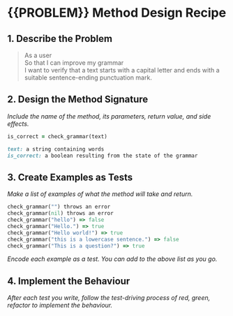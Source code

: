 # {{PROBLEM}} Method Design Recipe

## 1. Describe the Problem

> As a user  
> So that I can improve my grammar  
> I want to verify that a text starts with a capital letter and ends with a suitable sentence-ending punctuation mark.

## 2. Design the Method Signature

_Include the name of the method, its parameters, return value, and side effects._

```ruby
is_correct = check_grammar(text)

text: a string containing words
is_correct: a boolean resulting from the state of the grammar
```

## 3. Create Examples as Tests

_Make a list of examples of what the method will take and return._

```ruby
check_grammar("") throws an error
check_grammar(nil) throws an error
check_grammar("hello") => false
check_grammar("Hello.") => true
check_grammar("Hello world!") => true
check_grammar("this is a lowercase sentence.") => false
check_grammar("This is a question?") => true
```

_Encode each example as a test. You can add to the above list as you go._

## 4. Implement the Behaviour

_After each test you write, follow the test-driving process of red, green, refactor to implement the behaviour._